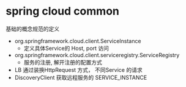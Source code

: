 # spring cloud common

基础的概念规范的定义

- org.springframework.cloud.client.ServiceInstance
  - 定义具体Service的 Host, port 访问
- org.springframework.cloud.client.serviceregistry.ServiceRegistry
  - 服务的注册, 解开注册的配置方式
- LB 通过装换HttpRequest 方式， 不同Service 的请求
- DiscoveryClient 获取远程服务的 SERVICE_INSTANCE